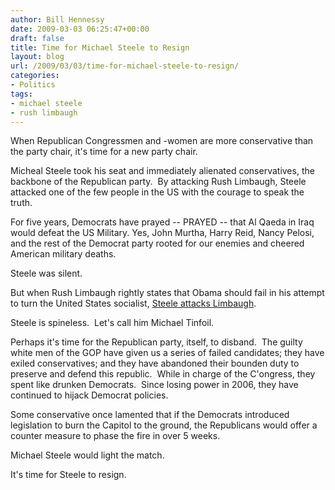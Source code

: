 ```yaml
---
author: Bill Hennessy
date: 2009-03-03 06:25:47+00:00
draft: false
title: Time for Michael Steele to Resign
layout: blog
url: /2009/03/03/time-for-michael-steele-to-resign/
categories:
- Politics
tags:
- michael steele
- rush limbaugh
---
```


When Republican Congressmen and -women are more conservative than the party chair, it's time for a new party chair. 

Micheal Steele took his seat and immediately alienated conservatives, the backbone of the Republican party.  By attacking Rush Limbaugh, Steele attacked one of the few people in the US with the courage to speak the truth. 

For five years, Democrats have prayed -- PRAYED -- that Al Qaeda in Iraq would defeat the US Military. Yes, John Murtha, Harry Reid, Nancy Pelosi, and the rest of the Democrat party rooted for our enemies and cheered American military deaths.

Steele was silent. 

But when Rush Limbaugh rightly states that Obama should fail in his attempt to turn the United States socialist, [Steele attacks Limbaugh](https://www.politico.com/news/stories/0309/19517.html).  

Steele is spineless.  Let's call him Michael Tinfoil.

Perhaps it's time for the Republican party, itself, to disband.  The guilty white men of the GOP have given us a series of failed candidates; they have exiled conservatives; and they have abandoned their bounden duty to preserve and defend this republic.  While in charge of the C'ongress, they spent like drunken Democrats.  Since losing power in 2006, they have continued to hijack Democrat policies.  

Some conservative once lamented that if the Democrats introduced legislation to burn the Capitol to the ground, the Republicans would offer a counter measure to phase the fire in over 5 weeks.  

Michael Steele would light the match.  

It's time for Steele to resign.
